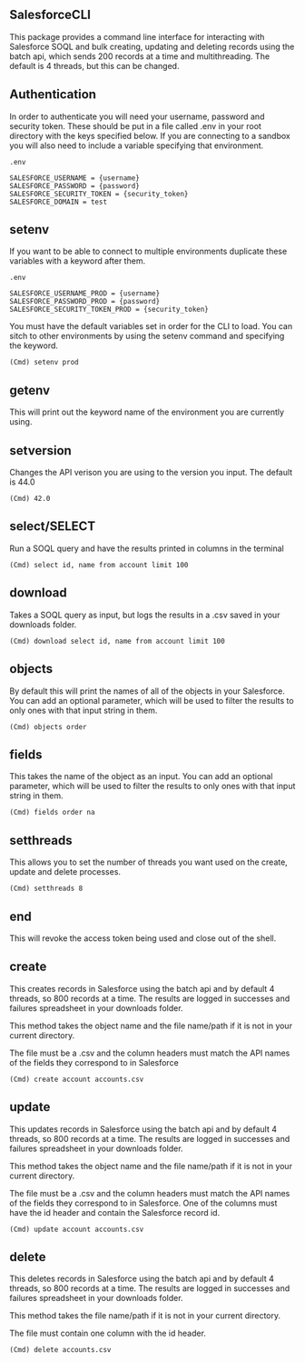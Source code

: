 ## SalesforceCLI

This package provides a command line interface for interacting with Salesforce SOQL and bulk creating, updating and deleting records using the batch api, which sends 200 records at a time and multithreading. The default is 4 threads, but this can be changed.

## Authentication

In order to authenticate you will need your username, password and security token. These should be put in a file called .env in your root directory with the keys specified below. If you are connecting to a sandbox you will also need to include a variable specifying that environment.

```
.env

SALESFORCE_USERNAME = {username}
SALESFORCE_PASSWORD = {password}
SALESFORCE_SECURITY_TOKEN = {security_token}
SALESFORCE_DOMAIN = test
```

## setenv

If you want to be able to connect to multiple environments duplicate these variables with a keyword after them.

```
.env

SALESFORCE_USERNAME_PROD = {username}
SALESFORCE_PASSWORD_PROD = {password}
SALESFORCE_SECURITY_TOKEN_PROD = {security_token}
```

You must have the default variables set in order for the CLI to load. You can sitch to other environments by using the setenv command and specifying the keyword.

```
(Cmd) setenv prod
```

## getenv

This will print out the keyword name of the environment you are currently using.

## setversion

Changes the API verison you are using to the version you input. The default is 44.0

```
(Cmd) 42.0
```

## select/SELECT

Run a SOQL query and have the results printed in columns in the terminal

```
(Cmd) select id, name from account limit 100
```

## download

Takes a SOQL query as input, but logs the results in a .csv saved in your downloads folder.

```
(Cmd) download select id, name from account limit 100
```

## objects

By default this will print the names of all of the objects in your Salesforce. You can add an optional parameter, which will be used to filter the results to only ones with that input string in them.

```
(Cmd) objects order
```

## fields

This takes the name of the object as an input. You can add an optional parameter, which will be used to filter the results to only ones with that input string in them.

```
(Cmd) fields order na
```

## setthreads

This allows you to set the number of threads you want used on the create, update and delete processes.

```
(Cmd) setthreads 8
```

## end

This will revoke the access token being used and close out of the shell.

## create

This creates records in Salesforce using the batch api and by default 4 threads, so 800 records at a time. The results are logged in successes and failures spreadsheet in your downloads folder.

This method takes the object name and the file name/path if it is not in your current directory.

The file must be a .csv and the column headers must match the API names of the fields they correspond to in Salesforce

```
(Cmd) create account accounts.csv
```

## update

This updates records in Salesforce using the batch api and by default 4 threads, so 800 records at a time. The results are logged in successes and failures spreadsheet in your downloads folder.

This method takes the object name and the file name/path if it is not in your current directory.

The file must be a .csv and the column headers must match the API names of the fields they correspond to in Salesforce. One of the columns must have the id header and contain the Salesforce record id.

```
(Cmd) update account accounts.csv
```

## delete

This deletes records in Salesforce using the batch api and by default 4 threads, so 800 records at a time. The results are logged in successes and failures spreadsheet in your downloads folder.

This method takes the file name/path if it is not in your current directory.

The file must contain one column with the id header.

```
(Cmd) delete accounts.csv
```
